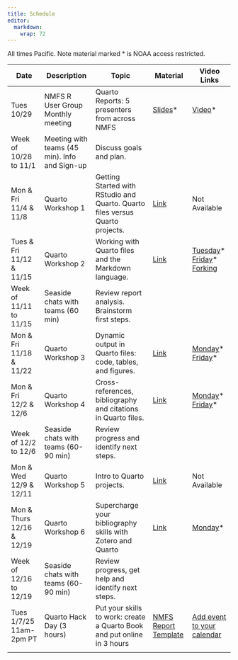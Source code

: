 ```yaml
---
title: Schedule
editor: 
  markdown: 
    wrap: 72
---
```


All times Pacific. Note material marked * is NOAA access restricted.

| Date | Description | Topic | Material | Video Links |
| ---- | ----------- | ---- |----- | --------- |
| Tues 10/29  | NMFS R User Group Monthly meeting  |  Quarto Reports: 5 presenters from across NMFS      | [Slides](https://docs.google.com/presentation/d/1fGmkaCT9NS-iRQq8kvBK6ahoO6wxNTGvbvh8vvgA1Ms/edit#slide=id.g2fefe32098c_0_337)* | [Video](https://drive.google.com/file/d/1VwpwKIsiJf8OVtyctByw-qyW3MaJtRc_/view?usp=sharing)* |
| Week of 10/28 to 11/1   | Meeting with teams (45 min). Info and Sign-up   | Discuss goals and plan.   |      | |
| Mon & Fri 11/4 & 11/8 | Quarto Workshop 1 | Getting Started with RStudio and Quarto. Quarto files versus Quarto projects. | [Link](https://nmfs-opensci.github.io/Quarto-Workshop-2024/tutorials/tutorial-1.html) | Not Available |
| Tues & Fri 11/12 & 11/15  | Quarto Workshop 2 | Working with Quarto files and the Markdown language. | [Link](https://nmfs-opensci.github.io/Quarto-Workshop-2024/tutorials/tutorial-2.html) |  [Tuesday](https://drive.google.com/file/d/1SSpfljlumfIbEfi2WHgrd8PbavjVoTf0/view?usp=drive_link)* <br> [Friday](https://drive.google.com/file/d/11cd6V-1xcRbOTLEd0QCXJ_6WLgLqvrfR/view?usp=sharing)* <br> [Forking](https://www.youtube.com/watch?v=XOGbyOH0xOs) |
| Week of 11/11 to 11/15 | Seaside chats with teams (60 min) |  Review  report analysis. Brainstorm first steps. |  | |
| Mon & Fri 11/18 & 11/22  | Quarto Workshop 3   | Dynamic output in Quarto files: code, tables, and figures. | [Link](https://nmfs-opensci.github.io/Quarto-Workshop-2024/tutorials/tutorial-3.html)  | [Monday](https://drive.google.com/file/d/1I7zAbZ0hlJNAgUNe5_XpqvSQcQDFqrvI/view?usp=drive_link)* <br> [Friday](https://drive.google.com/file/d/1QjdHBbxf1LHyl0f0C_IYFxhvPehbd6qq/view?usp=sharing)* |
| Mon & Fri 12/2 & 12/6 | Quarto Workshop 4  | Cross-references, bibliography and citations in Quarto files. | [Link](https://nmfs-opensci.github.io/Quarto-Workshop-2024/tutorials/tutorial-4.html) | [Monday](https://drive.google.com/file/d/15i3-h_UGSHQQQJUFi1pA6gHJMYH7aFyq/view?usp=sharing)* <br> [Friday](https://drive.google.com/file/d/1ZBPr-xpVaz7mLKHTl8_ztRMbKqiyub1v/view?usp=sharing)* |
| Week of 12/2 to 12/6  | Seaside chats with teams (60-90 min)  | Review progress and identify next steps. |  | |
| Mon & Wed 12/9 & 12/11 | Quarto Workshop 5  | Intro to Quarto projects. | [Link](https://nmfs-opensci.github.io/Quarto-Workshop-2024/tutorials/tutorial-5.html) | Not Available |
| Mon & Thurs 12/16 & 12/19  | Quarto Workshop 6 | Supercharge your bibliography skills with Zotero and Quarto | [Link](https://nmfs-opensci.github.io/Quarto-Workshop-2024/tutorials/tutorial-6.html) | [Monday](https://drive.google.com/file/d/1_uZO7zA_tnqdf7jo8tZ2poa5ALidTHEN/view?usp=sharing)* <br> |
| Week of 12/16 to 12/19  | Seaside chats with teams (60-90 min)  | Review progress, get help and identify next steps. |  |   |
| Tues 1/7/25 11am-2pm PT  | Quarto Hack Day (3 hours) | Put your skills to work: create a Quarto Book and put online in 3 hours | [NMFS Report Template](https://nmfs-opensci.github.io/NOAA-quarto-book/) | [Add event to your calendar](https://calendar.google.com/calendar/event?action=TEMPLATE&tmeid=MjYyb2dmYzRma3FsNnBvaXFpYm90dGlpbXIgZWxpLmhvbG1lc0Bub2FhLmdvdg&tmsrc=eli.holmes%40noaa.gov) |
| | | | |
